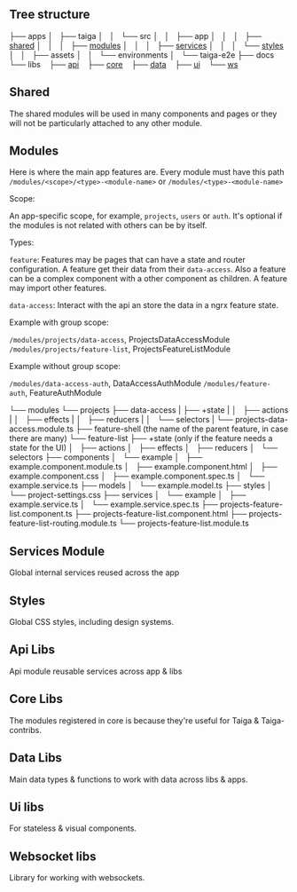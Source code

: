 ## Tree structure

├── apps
│   ├── taiga
│   │   └── src
│   │   ├── app
│   │   │   ├── [shared](#shared)
│   │   │   ├── [modules](#modules)
│   │   │   ├── [services](#services-module)
│   │   │   └── [styles](#styles)
│   │   ├── assets
│   │   └── environments
│   └── taiga-e2e
├── docs
└── libs
   ├── [api](#api-libs)
   ├── [core](#core-libs)
   ├── [data](#data-libs)
   ├── [ui](#ui-libs)
   └── [ws](#websocket-libs)

## Shared

The shared modules will be used in many components and pages or they will not be particularly attached to any other module.

## Modules

Here is where the main app features are. Every module must have this path `/modules/<scope>/<type>-<module-name>` or `/modules/<type>-<module-name>`

Scope:

An app-specific scope, for example, `projects`, `users` or `auth`. It's optional if the modules is not related with others can be by itself.

Types:

`feature`: Features may be pages that can have a state and router configuration. A feature get their data from their `data-access`. Also a feature can be a complex component with a other component as children. A feature may import other features.

`data-access`: Interact with the api an store the data in a ngrx feature state.

Example with group scope:

`/modules/projects/data-access`, ProjectsDataAccessModule
`/modules/projects/feature-list`, ProjectsFeatureListModule

Example without group scope:

`/modules/data-access-auth`, DataAccessAuthModule
`/modules/feature-auth`, FeatureAuthModule

└── modules
└── projects
├── data-access
| ├── +state
| │   ├── actions
| │   ├── effects
| │   ├── reducers
| │   └── selectors
| └── projects-data-access.module.ts
├── feature-shell (the name of the parent feature, in case there are many)
└── feature-list
├── +state (only if the feature needs a state for the UI)
│   ├── actions
│   ├── effects
│   ├── reducers
│   └── selectors
├── components
│   └── example
│   ├── example.component.module.ts
│   ├── example.component.html
│   ├── example.component.css
│   ├── example.component.spec.ts
│   └── example.service.ts
├── models
│   └── example.model.ts
├── styles
│   └── project-settings.css
├── services
│   └── example
│   ├── example.service.ts
│   └── example.service.spec.ts
├── projects-feature-list.component.ts
├── projects-feature-list.component.html
├── projects-feature-list-routing.module.ts
└── projects-feature-list.module.ts

## Services Module

Global internal services reused across the app

## Styles

Global CSS styles, including design systems.

## Api Libs

Api module reusable services across app & libs

## Core Libs

The modules registered in core is because they're useful for Taiga & Taiga-contribs.

## Data Libs

Main data types & functions to work with data across libs & apps.

## Ui libs

For stateless & visual components.

## Websocket libs

Library for working with websockets.
